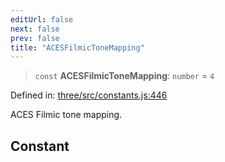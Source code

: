 ```yaml
---
editUrl: false
next: false
prev: false
title: "ACESFilmicToneMapping"
---
```


> `const` **ACESFilmicToneMapping**: `number` = `4`

Defined in: [three/src/constants.js:446](https://github.com/DefinitelyMaybe/three-i18n/blob/fa57b79433d1c349ffb23a78727299c8d4190136/three/src/constants.js#L446)

ACES Filmic tone mapping.

## Constant
